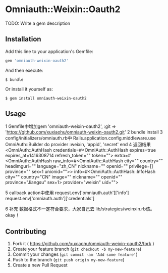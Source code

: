 # Omniauth::Weixin::Oauth2

TODO: Write a gem description

## Installation

Add this line to your application's Gemfile:

```ruby
gem 'omniauth-weixin-oauth2'
```

And then execute:

    $ bundle

Or install it yourself as:

    $ gem install omniauth-weixin-oauth2

## Usage

1 Gemfile中增加gem 'omniauth-weixin-oauth2', :git => 'https://github.com/xuxiaohu/omniauth-weixin-oauth2.git'
2 bundle install
3 config/initializers/omniauth.rb中
  Rails.application.config.middleware.use OmniAuth::Builder do
    provider :weixin, 'appid', 'secret'
  end
4 返回结果
<OmniAuth::AuthHash credentials=#<OmniAuth::AuthHash expires=true expires_at=1416308714 refresh_token="" token=""> extra=#<OmniAuth::AuthHash raw_info=#<OmniAuth::AuthHash city="" country="" headimgurl="" language="zh_CN" nickname="" openid="" privilege=[] province="" sex=1 unionid="">> info=#<OmniAuth::AuthHash::InfoHash city="" country="CN" image="" nickname="" openid="" province="Jiangsu" sex=1> provider="weixin" uid="">

5 callback action中使用
  request.env['omniauth.auth']['info']
  request.env['omniauth.auth']['credentials']

6 补充
  数据格式不一定符合要求，大家自己去 lib/strategies/weinxin.rb该。okay！

## Contributing

1. Fork it ( https://github.com/xuxiaohu/omniauth-weixin-oauth2/fork )
2. Create your feature branch (`git checkout -b my-new-feature`)
3. Commit your changes (`git commit -am 'Add some feature'`)
4. Push to the branch (`git push origin my-new-feature`)
5. Create a new Pull Request
